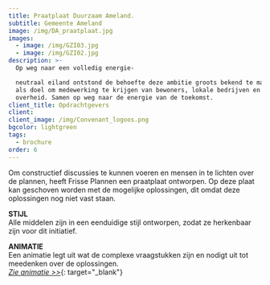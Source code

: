 ```yaml
---
title: Praatplaat Duurzaam Ameland.
subtitle: Gemeente Ameland
image: /img/DA_praatplaat.jpg
images:
  - image: /img/GZI03.jpg
  - image: /img/GZI02.jpg
description: >-
  Op weg naar een volledig energie-

  neutraal eiland ontstond de behoefte deze ambitie groots bekend te maken. Met
  als doel om medewerking te krijgen van bewoners, lokale bedrijven en de
  overheid. Samen op weg naar de energie van de toekomst.
client_title: Opdrachtgevers
client:
client_image: /img/Convenant_logoos.png
bgcolor: lightgreen
tags:
  - brochure
order: 6
---
```


Om constructief discussies te kunnen voeren en mensen in te lichten over de plannen, heeft Frisse Plannen een praatplaat ontworpen. Op deze plaat kan geschoven worden met de mogelijke oplossingen, dit omdat deze oplossingen nog niet vast staan.&nbsp;

**STIJL**<br>Alle middelen zijn in een eenduidige stijl ontworpen, zodat ze herkenbaar zijn voor dit initiatief.

**ANIMATIE**<br>Een animatie legt uit wat de complexe vraagstukken zijn en nodigt uit tot meedenken over de oplossingen.<br>[*Zie animatie &gt;&gt;*](https://vimeo.com/221402295){: target="_blank"}